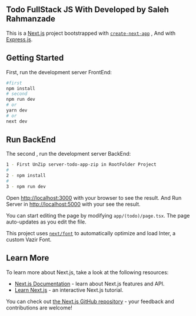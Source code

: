 ## Todo FullStack JS With Developed by Saleh Rahmanzade

This is a [Next.js](https://nextjs.org/) project bootstrapped with [`create-next-app`](https://github.com/vercel/next.js/tree/canary/packages/create-next-app) , And
with [Express.js](https://expressjs.com/).
## Getting Started

First, run the development server FrontEnd:

```bash
#first
npm install
# second
npm run dev
# or
yarn dev
# or
next dev
```

## Run BackEnd

The second , run the development server BackEnd:

```bash
1 - First UnZip server-todo-app-zip in RootFolder Project
#
2 - npm install
#
3 - npm run dev
```

Open [http://localhost:3000](http://localhost:3000) with your browser to see the result.
And Run Server in  [http://localhost:5000](http://localhost:3000) with your see the result.

You can start editing the page by modifying `app/(todo)/page.tsx`. The page auto-updates as you edit the file.

This project uses [`next/font`](https://nextjs.org/docs/basic-features/font-optimization) to automatically optimize and load Inter, a custom Vazir Font.

## Learn More

To learn more about Next.js, take a look at the following resources:

- [Next.js Documentation](https://nextjs.org/docs) - learn about Next.js features and API.
- [Learn Next.js](https://nextjs.org/learn) - an interactive Next.js tutorial.

You can check out [the Next.js GitHub repository](https://github.com/vercel/next.js/) - your feedback and contributions are welcome!



